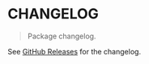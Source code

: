 # CHANGELOG

> Package changelog.

See [GitHub Releases](https://github.com/stdlib-js/complex-reviver/releases) for the changelog.